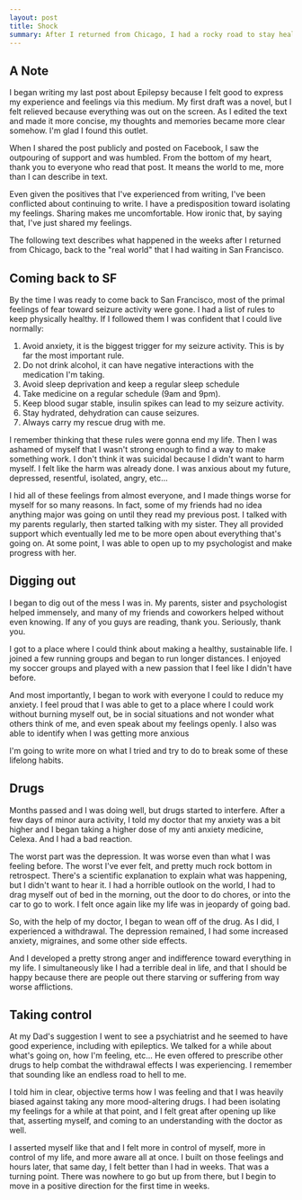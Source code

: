 ```yaml
---
layout: post
title: Shock
summary: After I returned from Chicago, I had a rocky road to stay healthy
---
```


## A Note
I began writing my last post about Epilepsy because I felt good to express my experience and feelings via this medium. My first draft was a novel, but I felt relieved because everything was out on the screen. As I edited the text and made it more concise, my thoughts and memories became more clear somehow. I'm glad I found this outlet.

When I shared the post publicly and posted on Facebook, I saw the outpouring of support and was humbled. From the bottom of my heart, thank you to everyone who read that post. It means the world to me, more than I can describe in text.

Even given the positives that I've experienced from writing, I've been conflicted about continuing to write. I have a predisposition toward isolating my feelings. Sharing makes me uncomfortable. How ironic that, by saying that, I've just shared my feelings.

The following text describes what happened in the weeks after I returned from Chicago, back to the "real world" that I had waiting in San Francisco.

## Coming back to SF
By the time I was ready to come back to San Francisco, most of the primal feelings of fear toward seizure activity were gone. I had a list of rules to keep physically healthy. If I followed them I was confident that I could live normally:

1. Avoid anxiety, it is the biggest trigger for my seizure activity. This is by far the most important rule.
2. Do not drink alcohol, it can have negative interactions with the medication I'm taking.
3. Avoid sleep deprivation and keep a regular sleep schedule
4. Take medicine on a regular schedule (9am and 9pm).
5. Keep blood sugar stable, insulin spikes can lead to my seizure activity.
6. Stay hydrated, dehydration can cause seizures.
7. Always carry my rescue drug with me.

I remember thinking that these rules were gonna end my life. Then I was ashamed of myself that I wasn't strong enough to find a way to make something work. I don't think it was suicidal because I didn't want to harm myself. I felt like the harm was already done. I was anxious about my future, depressed, resentful, isolated, angry, etc...

I hid all of these feelings from almost everyone, and I made things worse for myself for so many reasons. In fact, some of my friends had no idea anything major was going on until they read my previous post. I talked with my parents regularly, then started talking with my sister. They all provided support which eventually led me to be more open about everything that's going on. At some point, I was able to open up to my psychologist and make progress with her.

## Digging out

I began to dig out of the mess I was in. My parents, sister and psychologist helped immensely, and many of my friends and coworkers helped without even knowing. If any of you guys are reading, thank you. Seriously, thank you.

I got to a place where I could think about making a healthy, sustainable life. I joined a few running groups and began to run longer distances. I enjoyed my soccer groups and played with a new passion that I feel like I didn't have before.

And most importantly, I began to work with everyone I could to reduce my anxiety. I feel proud that I was able to get to a place where I could work without burning myself out, be in social situations and not wonder what others think of me, and even speak about my feelings openly. I also was able to identify when I was getting more anxious

I'm going to write more on what I tried and try to do to break some of these lifelong habits.

## Drugs

Months passed and I was doing well, but drugs started to interfere. After a few days of minor aura activity, I told my doctor that my anxiety was a bit higher and I began taking a higher dose of my anti anxiety medicine, Celexa. And I had a bad reaction.

The worst part was the depression. It was worse even than what I was feeling before. The worst I've ever felt, and pretty much rock bottom in retrospect. There's a scientific explanation to explain what was happening, but I didn't want to hear it. I had a horrible outlook on the world, I had to drag myself out of bed in the morning, out the door to do chores, or into the car to go to work. I felt once again like my life was in jeopardy of going bad.

So, with the help of my doctor, I began to wean off of the drug. As I did, I experienced a withdrawal. The depression remained, I had some increased anxiety, migraines, and some other side effects.

And I developed a pretty strong anger and indifference toward everything in my life. I simultaneously like I had a terrible deal in life, and that I should be happy because there are people out there starving or suffering from way worse afflictions.

## Taking control

At my Dad's suggestion I went to see a psychiatrist and he seemed to have good experience, including with epileptics. We talked for a while about what's going on, how I'm feeling, etc... He even offered to prescribe other drugs to help combat the withdrawal effects I was experiencing. I remember that sounding like an endless road to hell to me.

I told him in clear, objective terms how I was feeling and that I was heavily biased against taking any more mood-altering drugs. I had been isolating my feelings for a while at that point, and I felt great after opening up like that, asserting myself, and coming to an understanding with the doctor as well.

I asserted myself like that and I felt more in control of myself, more in control of my life, and more aware all at once. I built on those feelings and hours later, that same day, I felt better than I had in weeks. That was a turning point. There was nowhere to go but up from there, but I begin to move in a positive direction for the first time in weeks.



